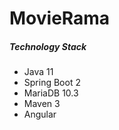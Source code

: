 # MovieRama


##### Technology Stack

* Java 11
* Spring Boot 2
* MariaDB 10.3
* Maven 3
* Angular 

